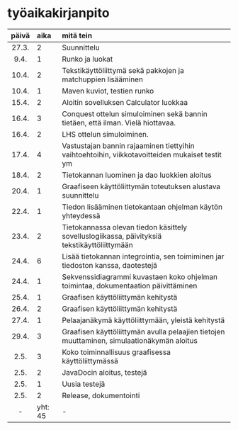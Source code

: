 # työaikakirjanpito

| päivä | aika | mitä tein |
| :----:|:-----|:----------|
|27.3.  |2     |Suunnittelu|
|9.4.   |1     |Runko ja luokat|
|10.4.  |2     |Tekstikäyttöliittymä sekä pakkojen ja matchuppien lisääminen|
|10.4.  |1     |Maven kuviot, testien runko|
|15.4.  |2     |Aloitin sovelluksen Calculator luokkaa|
|16.4.  |3     |Conquest ottelun  simuloiminen sekä bannin tietäen, että ilman. Vielä hiottavaa. |
|16.4.  |2     |LHS ottelun simuloiminen. |
|17.4.  |4     |Vastustajan bannin rajaaminen tiettyihin vaihtoehtoihin, viikkotavoitteiden mukaiset testit ym|
|18.4.  |2     |Tietokannan luominen ja dao luokkien aloitus|
|20.4. |1      |Graafiseen käyttöliittymän toteutuksen alustava suunnittelu|
|22.4. |1      |Tiedon lisääminen tietokantaan ohjelman käytön yhteydessä|
|23.4. |2      |Tietokannassa olevan tiedon käsittely sovelluslogiikassa, päivityksiä tekstikäyttöliittymään|
|24.4. |6      |Lisää tietokannan integrointia, sen toimiminen jar tiedoston kanssa, daotestejä|
|24.4. |1      |Sekvenssidiagrammi kuvastaen koko ohjelman toimintaa, dokumentaation päivittäminen|
|25.4. |1      |Graafisen käyttöliittymän kehitystä|
|26.4. |2      |Graafisen käyttöliittymän kehitystä|
|27.4. |1      |Pelaajanäkymä käyttöliittymään, yleistä kehitystä|
|29.4. |3      |Graafisen käyttöliittymän avulla pelaajien tietojen muuttaminen, simulaationäkymän aloitus|
|2.5. |3       |Koko toiminnallisuus graafisessa käyttöliittymässä|
|2.5. |2       |JavaDocin aloitus, testejä|
|2.5. |1       |Uusia testejä|
|2.5. |2       |Release, dokumentointi|
|-     |yht: 45 | - | 

